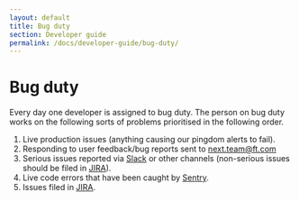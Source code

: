 ```yaml
---
layout: default
title: Bug duty
section: Developer guide
permalink: /docs/developer-guide/bug-duty/
---
```


# Bug duty

Every day one developer is assigned to bug duty.  The person on bug duty works on the following sorts of problems prioritised in the following order.

1. Live production issues (anything causing our pingdom alerts to fail).
1. Responding to user feedback/bug reports sent to next.team@ft.com 
1. Serious issues reported via [Slack](https://financialtimes.slack.com/messages/ft-next/) or other channels (non-serious issues should be filed in [JIRA](https://jira.ft.com/browse/NFT)).
1. Live code errors that have been caught by [Sentry](https://app.getsentry.com/nextftcom/).
1. Issues filed in [JIRA](https://jira.ft.com/browse/NFT).
